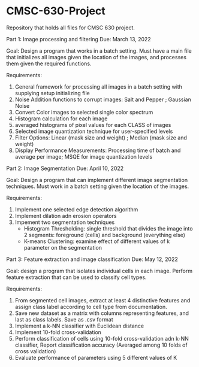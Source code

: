 # CMSC-630-Project
Repository that holds all files for CMSC 630 project. 

Part 1: Image processing and filtering
Due:    March 13, 2022

Goal: Design a program that works in a batch setting. Must have a main file that initializes all images given the location of the images, and processes them given the required functions. 

Requirements:
  1) General framework for processing all images in a batch setting with supplying setup initializing file
  2) Noise Addition functions to corrupt images: Salt and Pepper ; Gaussian Noise
  3) Convert Color images to selected single color spectrum
  4) Histogram calculation for each image
  5) averaged histograms of pixel values for each CLASS of images
  6) Selected image quantization technique for user-specified levels
  7) Filter Options: Linear (mask size and weight) ; Median (mask size and weight)
  8) Display Performance Measurements: Processing time of batch and average per image;  MSQE for image quantization levels

Part 2: Image Segmentation
Due:    April 10, 2022

Goal: Design a program that can implement different image segmentation techniques. Must work in a batch setting given the location of the images. 

Requirements: 
  1) Implement one selected edge detection algorithm
  2) Implement dilation adn erosion operators
  3) Impement two segmentation techniques
        - Histogram Thresholding: single threshold that divides the image into 2 segments: foreground (cells) and background (everything else)
        - K-means Clustering: examine effect of different values of k parameter on the segmentation

Part 3: Feature extraction and image classification
Due:   May 12, 2022

Goal: design a program that isolates individual cells in each image. Perform feature extraction that can be used to classify cell types.

Requirements:
  1) From segmented cell images, extract at least 4 distinctive features and assign class label according to cell type from documentation. 
  2) Save new dataset as a matrix with columns representing features, and last as class labels. Save as .csv format
  3) Implement a k-NN classifier with Euclidean distance
  4) Implement 10-fold cross-validation
  5) Perform classification of cells using 10-fold cross-validation adn k-NN classifier, Report classification accuracy (Averaged among 10 folds of cross validation)
  6) Evaluate performance of parameters using 5 different values of K
